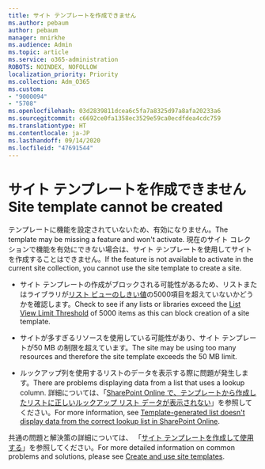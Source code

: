```yaml
---
title: サイト テンプレートを作成できません
ms.author: pebaum
author: pebaum
manager: mnirkhe
ms.audience: Admin
ms.topic: article
ms.service: o365-administration
ROBOTS: NOINDEX, NOFOLLOW
localization_priority: Priority
ms.collection: Adm_O365
ms.custom:
- "9000094"
- "5708"
ms.openlocfilehash: 03d2839811dcea6c5fa7a8325d97a8afa20233a6
ms.sourcegitcommit: c6692ce0fa1358ec3529e59ca0ecdfdea4cdc759
ms.translationtype: HT
ms.contentlocale: ja-JP
ms.lasthandoff: 09/14/2020
ms.locfileid: "47691544"
---
```

# <a name="site-template-cannot-be-created"></a><span data-ttu-id="90f4b-102">サイト テンプレートを作成できません</span><span class="sxs-lookup"><span data-stu-id="90f4b-102">Site template cannot be created</span></span>

<span data-ttu-id="90f4b-103">テンプレートに機能を設定されていないため、有効になりません。</span><span class="sxs-lookup"><span data-stu-id="90f4b-103">The template may be missing a feature and won't activate.</span></span> <span data-ttu-id="90f4b-104">現在のサイト コレクションで機能を有効にできない場合は、サイト テンプレートを使用してサイトを作成することはできません。</span><span class="sxs-lookup"><span data-stu-id="90f4b-104">If the feature is not available to activate in the current site collection, you cannot use the site template to create a site.</span></span>

- <span data-ttu-id="90f4b-105">サイト テンプレートの作成がブロックされる可能性があるため、リストまたはライブラリが[リスト ビューのしきい値](https://support.office.com/article/Manage-large-lists-and-libraries-in-SharePoint-B8588DAE-9387-48C2-9248-C24122F07C59)の5000項目を超えていないかどうかを確認します。</span><span class="sxs-lookup"><span data-stu-id="90f4b-105">Check to see if any lists or libraries exceed the [List View Limit Threshold](https://support.office.com/article/Manage-large-lists-and-libraries-in-SharePoint-B8588DAE-9387-48C2-9248-C24122F07C59) of 5000 items as this can block creation of a site template.</span></span>

- <span data-ttu-id="90f4b-106">サイトが多すぎるリソースを使用している可能性があり、サイト テンプレートが50 MB の制限を超えています。</span><span class="sxs-lookup"><span data-stu-id="90f4b-106">The site may be using too many resources and therefore the site template exceeds the 50 MB limit.</span></span>

- <span data-ttu-id="90f4b-107">ルックアップ列を使用するリストのデータを表示する際に問題が発生します。</span><span class="sxs-lookup"><span data-stu-id="90f4b-107">There are problems displaying data from a list that uses a lookup column.</span></span> <span data-ttu-id="90f4b-108">詳細については、「[SharePoint Online で、テンプレートから作成したリストに正しいルックアップ リスト データが表示されない](https://docs.microsoft.com/sharepoint/support/lists-and-libraries/template-generated-list-incorrect-data)」を参照してください。</span><span class="sxs-lookup"><span data-stu-id="90f4b-108">For more information, see [Template-generated list doesn't display data from the correct lookup list in SharePoint Online](https://docs.microsoft.com/sharepoint/support/lists-and-libraries/template-generated-list-incorrect-data).</span></span>

<span data-ttu-id="90f4b-109">共通の問題と解決策の詳細については、 「[サイト テンプレートを作成して使用する](https://support.office.com/article/Create-and-use-site-templates-60371B0F-00E0-4C49-A844-34759EBDD989)」を参照してください。</span><span class="sxs-lookup"><span data-stu-id="90f4b-109">For more detailed information on common problems and solutions, please see [Create and use site templates](https://support.office.com/article/Create-and-use-site-templates-60371B0F-00E0-4C49-A844-34759EBDD989).</span></span>
